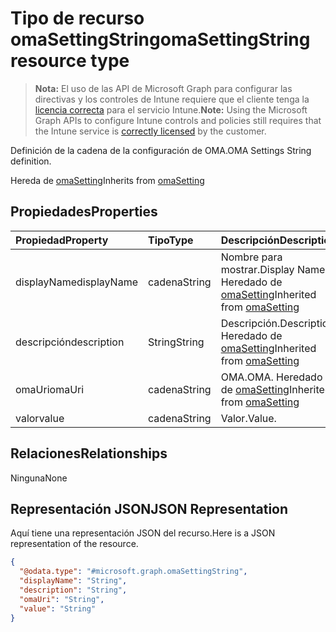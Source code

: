 # <a name="omasettingstring-resource-type"></a><span data-ttu-id="761f3-101">Tipo de recurso omaSettingString</span><span class="sxs-lookup"><span data-stu-id="761f3-101">omaSettingString resource type</span></span>

> <span data-ttu-id="761f3-102">**Nota:** El uso de las API de Microsoft Graph para configurar las directivas y los controles de Intune requiere que el cliente tenga la [licencia correcta](https://go.microsoft.com/fwlink/?linkid=839381) para el servicio Intune.</span><span class="sxs-lookup"><span data-stu-id="761f3-102">**Note:** Using the Microsoft Graph APIs to configure Intune controls and policies still requires that the Intune service is [correctly licensed](https://go.microsoft.com/fwlink/?linkid=839381) by the customer.</span></span>

<span data-ttu-id="761f3-103">Definición de la cadena de la configuración de OMA.</span><span class="sxs-lookup"><span data-stu-id="761f3-103">OMA Settings String definition.</span></span>

<span data-ttu-id="761f3-104">Hereda de [omaSetting](../resources/intune_deviceconfig_omasetting.md)</span><span class="sxs-lookup"><span data-stu-id="761f3-104">Inherits from [omaSetting](../resources/intune_deviceconfig_omasetting.md)</span></span>

## <a name="properties"></a><span data-ttu-id="761f3-105">Propiedades</span><span class="sxs-lookup"><span data-stu-id="761f3-105">Properties</span></span>
|<span data-ttu-id="761f3-106">Propiedad</span><span class="sxs-lookup"><span data-stu-id="761f3-106">Property</span></span>|<span data-ttu-id="761f3-107">Tipo</span><span class="sxs-lookup"><span data-stu-id="761f3-107">Type</span></span>|<span data-ttu-id="761f3-108">Descripción</span><span class="sxs-lookup"><span data-stu-id="761f3-108">Description</span></span>|
|:---|:---|:---|
|<span data-ttu-id="761f3-109">displayName</span><span class="sxs-lookup"><span data-stu-id="761f3-109">displayName</span></span>|<span data-ttu-id="761f3-110">cadena</span><span class="sxs-lookup"><span data-stu-id="761f3-110">String</span></span>|<span data-ttu-id="761f3-111">Nombre para mostrar.</span><span class="sxs-lookup"><span data-stu-id="761f3-111">Display Name.</span></span> <span data-ttu-id="761f3-112">Heredado de [omaSetting](../resources/intune_deviceconfig_omasetting.md)</span><span class="sxs-lookup"><span data-stu-id="761f3-112">Inherited from [omaSetting](../resources/intune_deviceconfig_omasetting.md)</span></span>|
|<span data-ttu-id="761f3-113">descripción</span><span class="sxs-lookup"><span data-stu-id="761f3-113">description</span></span>|<span data-ttu-id="761f3-114">String</span><span class="sxs-lookup"><span data-stu-id="761f3-114">String</span></span>|<span data-ttu-id="761f3-115">Descripción.</span><span class="sxs-lookup"><span data-stu-id="761f3-115">Description.</span></span> <span data-ttu-id="761f3-116">Heredado de [omaSetting](../resources/intune_deviceconfig_omasetting.md)</span><span class="sxs-lookup"><span data-stu-id="761f3-116">Inherited from [omaSetting](../resources/intune_deviceconfig_omasetting.md)</span></span>|
|<span data-ttu-id="761f3-117">omaUri</span><span class="sxs-lookup"><span data-stu-id="761f3-117">omaUri</span></span>|<span data-ttu-id="761f3-118">cadena</span><span class="sxs-lookup"><span data-stu-id="761f3-118">String</span></span>|<span data-ttu-id="761f3-119">OMA.</span><span class="sxs-lookup"><span data-stu-id="761f3-119">OMA.</span></span> <span data-ttu-id="761f3-120">Heredado de [omaSetting](../resources/intune_deviceconfig_omasetting.md)</span><span class="sxs-lookup"><span data-stu-id="761f3-120">Inherited from [omaSetting](../resources/intune_deviceconfig_omasetting.md)</span></span>|
|<span data-ttu-id="761f3-121">valor</span><span class="sxs-lookup"><span data-stu-id="761f3-121">value</span></span>|<span data-ttu-id="761f3-122">cadena</span><span class="sxs-lookup"><span data-stu-id="761f3-122">String</span></span>|<span data-ttu-id="761f3-123">Valor.</span><span class="sxs-lookup"><span data-stu-id="761f3-123">Value.</span></span>|

## <a name="relationships"></a><span data-ttu-id="761f3-124">Relaciones</span><span class="sxs-lookup"><span data-stu-id="761f3-124">Relationships</span></span>
<span data-ttu-id="761f3-125">Ninguna</span><span class="sxs-lookup"><span data-stu-id="761f3-125">None</span></span>
## <a name="json-representation"></a><span data-ttu-id="761f3-126">Representación JSON</span><span class="sxs-lookup"><span data-stu-id="761f3-126">JSON Representation</span></span>
<span data-ttu-id="761f3-127">Aquí tiene una representación JSON del recurso.</span><span class="sxs-lookup"><span data-stu-id="761f3-127">Here is a JSON representation of the resource.</span></span>
<!--{
  "blockType": "resource",
  "baseType": "microsoft.graph.omaSetting",
  "@odata.type": "microsoft.graph.omaSettingString"
}-->
``` json
{
  "@odata.type": "#microsoft.graph.omaSettingString",
  "displayName": "String",
  "description": "String",
  "omaUri": "String",
  "value": "String"
}
```



